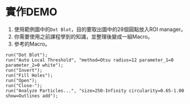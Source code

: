 # 實作DEMO

1.  使用範例圖中的`Dot Blot`，目的要取出圖中的28個圓點放入ROI manager。
2.  你需要使用之前課程學到的知識，並整理後變成一組Macro。
3.  參考的Macro。
```ijm
run("Dot Blot");
run("Auto Local Threshold", "method=Otsu radius=12 parameter_1=0 parameter_2=0 white");
run("Invert");
run("Fill Holes");
run("Open");
run("Close-");
run("Analyze Particles...", "size=250-Infinity circularity=0.65-1.00 show=Outlines add");
```